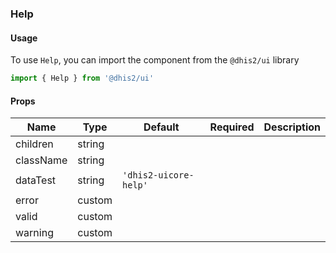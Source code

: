 ### Help

#### Usage

To use `Help`, you can import the component from the `@dhis2/ui` library  


```js
import { Help } from '@dhis2/ui'
```


#### Props

|Name|Type|Default|Required|Description|
|---|---|---|---|---|
|children|string||||
|className|string||||
|dataTest|string|`'dhis2-uicore-help'`|||
|error|custom||||
|valid|custom||||
|warning|custom||||
